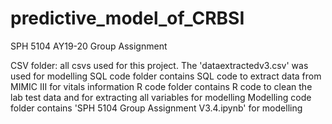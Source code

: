 # predictive_model_of_CRBSI
SPH 5104 AY19-20 Group Assignment

CSV folder: all csvs used for this project. The 'dataextractedv3.csv' was used for modelling
SQL code folder contains SQL code to extract data from MIMIC III for vitals information
R code folder contains R code to clean the lab test data and for extracting all variables for modelling
Modelling code folder contains 'SPH 5104 Group Assignment V3.4.ipynb' for modelling
